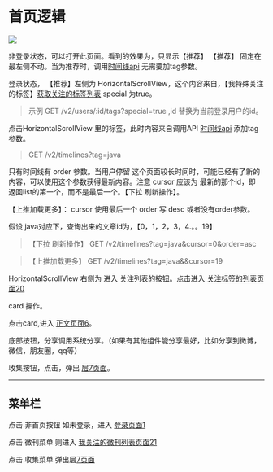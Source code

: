 # 首页逻辑

![](http://wx1.sinaimg.cn/mw690/625e5890ly1femp6j95qwj216o1kwkc3.jpg)

非登录状态，可以打开此页面。看到的效果为，只显示【推荐】
【推荐】 固定在最左侧不动。当为推荐时，调用[时间线api](https://github.com/zhangshanhai/readthis-api/blob/master/doc/timelines.md) 无需要加tag参数。

登录状态，
【推荐】左侧为 HorizontalScrollView，这个内容来自，【我特殊关注的标签】[获取关注的标签列表](https://github.com/zhangshanhai/readthis-api/blob/master/doc/users.md#%E8%8E%B7%E5%8F%96%E5%85%B3%E6%B3%A8%E7%9A%84%E6%A0%87%E7%AD%BE%E5%88%97%E8%A1%A8) special 为true。

> 示例 GET /v2/users/:id/tags?special=true ,id 替换为当前登录用户的id。

点击HorizontalScrollView 里的标签，此时内容来自调用API [时间线api](https://github.com/zhangshanhai/readthis-api/blob/master/doc/timelines.md) 添加tag参数。

> GET  /v2/timelines?tag=java

只有时间线有 order 参数。当用户停留 这个页面较长时间时，可能已经有了新的内容，可以使用这个参数获得最新内容。注意 cursor 应该为 最新的那个id，即 返回list的第一个，而不是最后一个。【下拉 刷新操作】。

【上推加载更多】： cursor 使用最后一个 order 写 desc 或者没有order参数。

假设 java对应下，查询出来的文章id为，【0，1，2，3，4.。。19】

> 【下拉 刷新操作】 GET  /v2/timelines?tag=java&cursor=0&order=asc


>【上推加载更多】 GET  /v2/timelines?tag=java&&cursor=19

HorizontalScrollView 右侧为 进入 关注列表的按钮。点击进入 [关注标签的列表页面20](https://github.com/zhangshanhai/readthis-web/blob/master/pm/20.md)


card 操作。

点击card,进入 [正文页面6](https://github.com/zhangshanhai/readthis-web/blob/master/pm/6.md)。

底部按钮，分享调用系统分享。（如果有其他组件能分享最好，比如分享到微博，微信，朋友圈，qq等）
 
收集按钮，点击，弹出 [层7页面](https://github.com/zhangshanhai/readthis-web/blob/master/pm/7.md)。

----
## 菜单栏

点击 非首页按钮 如未登录，进入 [登录页面1](https://github.com/zhangshanhai/readthis-web/blob/master/pm/1.md)

点击 微刊菜单 则进入 [我关注的微刊列表页面21](https://github.com/zhangshanhai/readthis-web/blob/master/pm/21.md)

点击 收集菜单  弹出层[7页面](https://github.com/zhangshanhai/readthis-web/blob/master/pm/7.md)



 
 




